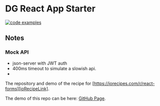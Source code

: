 # DG React App Starter 
[![code examples](https://iorecipes.com/c/2020-react-recipes/repo-badge)](https://iorecipes.com/c/2020-react-recipes)

## Notes
### Mock API 
* json-server with JWT auth
* 400ms timeout to simulate a slowish api.
* 

The repository and demo of the recipe for [https://iorecipes.com/r/react-forms][ioRecipeLink].

The demo of this repo can be here: [GitHub Page][GitHubPage].



[ioRecipeLink]: https://iorecipes.com/r/react-forms]
[GitHubPage]: https://dominikgorecki.github.io/ReactFormRecipe/


